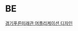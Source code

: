 # BE
<a href="https://www.figma.com/design/u56lTwG8TFGihK6y7O92I2/GBFH-%ED%94%84%EB%A1%9C%ED%86%A0%ED%83%80%EC%9E%85?node-id=0-1&t=NZNkoYT4GTuIQv9U-0"> 경기푸른미래관 어플리케이션 디자인 </a>
